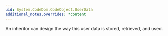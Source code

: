 ```yaml
---
uid: System.CodeDom.CodeObject.UserData
additional_notes.overrides: *content
---
```


<p>An inheritor can design the way this user data is stored, retrieved, and used.</p>


